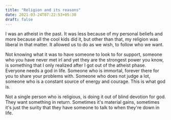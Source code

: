 ```yaml
---
title: "Religion and its reasons"
date: 2021-03-24T07:22:53+05:30
draft: false
---
```

I was an atheist in the past. It was less because of my personal beliefs and more because all the cool kids did it, but other than that, my religion was liberal in that matter. It allowed us to do as we wish, to follow who we want.

Not knowing what it was to have someone to look to for support, someone who you have never met irl and yet they are the strongest power you know, is something that I only realized after I got out of the atheist phase. Everyone needs a god in life. Someone who is immortal, forever there for you to share your problems with. Someone who does not judge a lot, someone who is a constant source of energy and courage. This is what god is.

Not a single person who is religious, is doing it out of blind devotion for god. They want something in return. Sometimes it's material gains, sometimes it's just the surity that they have someone to talk to when they're down in life.
